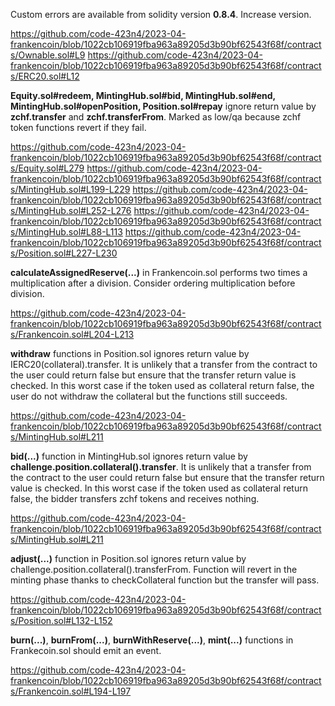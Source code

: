 Custom errors are available from solidity version **0.8.4**. Increase version.

https://github.com/code-423n4/2023-04-frankencoin/blob/1022cb106919fba963a89205d3b90bf62543f68f/contracts/Ownable.sol#L9
https://github.com/code-423n4/2023-04-frankencoin/blob/1022cb106919fba963a89205d3b90bf62543f68f/contracts/ERC20.sol#L12

**Equity.sol#redeem, MintingHub.sol#bid, MintingHub.sol#end, MintingHub.sol#openPosition, Position.sol#repay** ignore return value by **zchf.transfer** and **zchf.transferFrom**. Marked as low/qa because zchf token functions revert if they fail.

https://github.com/code-423n4/2023-04-frankencoin/blob/1022cb106919fba963a89205d3b90bf62543f68f/contracts/Equity.sol#L279
https://github.com/code-423n4/2023-04-frankencoin/blob/1022cb106919fba963a89205d3b90bf62543f68f/contracts/MintingHub.sol#L199-L229
https://github.com/code-423n4/2023-04-frankencoin/blob/1022cb106919fba963a89205d3b90bf62543f68f/contracts/MintingHub.sol#L252-L276
https://github.com/code-423n4/2023-04-frankencoin/blob/1022cb106919fba963a89205d3b90bf62543f68f/contracts/MintingHub.sol#L88-L113
https://github.com/code-423n4/2023-04-frankencoin/blob/1022cb106919fba963a89205d3b90bf62543f68f/contracts/Position.sol#L227-L230

**calculateAssignedReserve(...)** in Frankencoin.sol performs two times a multiplication after a division. Consider ordering multiplication before division.

https://github.com/code-423n4/2023-04-frankencoin/blob/1022cb106919fba963a89205d3b90bf62543f68f/contracts/Frankencoin.sol#L204-L213

**withdraw** functions in Position.sol ignores return value by IERC20(collateral).transfer. It is unlikely that a transfer from the contract to the user could return false but ensure that the transfer return value is checked. In this worst case if the token used as collateral return false, the user do not withdraw the collateral but the functions still succeeds.

https://github.com/code-423n4/2023-04-frankencoin/blob/1022cb106919fba963a89205d3b90bf62543f68f/contracts/MintingHub.sol#L211

**bid(...)** function in MintingHub.sol ignores return value by **challenge.position.collateral().transfer**. It is unlikely that a transfer from the contract to the user could return false but ensure that the transfer return value is checked. In this worst case if the token used as collateral return false, the bidder transfers zchf tokens and receives nothing.

https://github.com/code-423n4/2023-04-frankencoin/blob/1022cb106919fba963a89205d3b90bf62543f68f/contracts/MintingHub.sol#L211

**adjust(...)** function in Position.sol ignores return value by challenge.position.collateral().transferFrom. Function will revert in the minting phase thanks to checkCollateral function but the transfer will pass.

https://github.com/code-423n4/2023-04-frankencoin/blob/1022cb106919fba963a89205d3b90bf62543f68f/contracts/Position.sol#L132-L152

**burn(...)**, **burnFrom(...)**, **burnWithReserve(...)**, **mint(...)** functions in Frankecoin.sol should emit an event.

https://github.com/code-423n4/2023-04-frankencoin/blob/1022cb106919fba963a89205d3b90bf62543f68f/contracts/Frankencoin.sol#L194-L197
